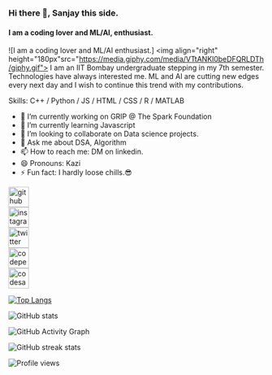 ### Hi there 👋, Sanjay this side.
#### I am a coding lover and ML/AI, enthusiast.
![I am a coding lover and ML/AI enthusiast.]
<img align="right" height="180px"src="https://media.giphy.com/media/VTtANKl0beDFQRLDTh/giphy.gif">
I am an IIT Bombay undergraduate stepping in my 7th semester. Technologies have always interested me. ML and AI are cutting new edges every next day and I wish to continue this trend with my contributions.

Skills: C++ / Python / JS / HTML / CSS / R / MATLAB

- 🔭 I’m currently working on GRIP @ The Spark Foundation 
- 🌱 I’m currently learning Javascript 
- 👯 I’m looking to collaborate on Data science projects. 
- 💬 Ask me about DSA, Algorithm 
- 📫 How to reach me: DM on linkedin. 
- 😄 Pronouns: Kazi 
- ⚡ Fun fact: I hardly loose chills.😎 


[<img src='https://cdn.jsdelivr.net/npm/simple-icons@3.0.1/icons/github.svg' alt='github' height='40'>](https://github.com/sanjaykazi)  
[<img src='https://cdn.jsdelivr.net/npm/simple-icons@3.0.1/icons/instagram.svg' alt='instagram' height='40'>](https://www.instagram.com/sanjay_4.9/)  
[<img src='https://cdn.jsdelivr.net/npm/simple-icons@3.0.1/icons/twitter.svg' alt='twitter' height='40'>](https://twitter.com/kazi_sanjay)  
[<img src='https://cdn.jsdelivr.net/npm/simple-icons@3.0.1/icons/codepen.svg' alt='codepen' height='40'>](https://codepen.io/sanjaykazi)  
[<img src='https://cdn.jsdelivr.net/npm/simple-icons@3.0.1/icons/codesandbox.svg' alt='codesandbox' height='40'>](https://codesandbox.io/u/sanjaykazi)  

[![Top Langs](https://github-readme-stats.vercel.app/api/top-langs/?username=sanjaykazi)](https://github.com/anuraghazra/github-readme-stats)

![GitHub stats](https://github-readme-stats.vercel.app/api?username=sanjaykazi&show_icons=true)  

![GitHub Activity Graph](https://activity-graph.herokuapp.com/graph?username=sanjaykazi)  

![GitHub streak stats](https://github-readme-streak-stats.herokuapp.com/?user=sanjaykazi)  

![Profile views](https://gpvc.arturio.dev/sanjaykazi)  
